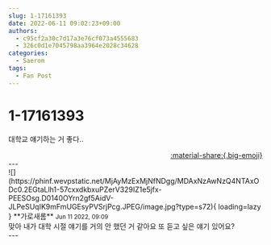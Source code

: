 ```yaml
---
slug: 1-17161393
date: 2022-06-11 09:02:23+09:00
authors:
  - c95cf2a30c7d17a3e76cf073a4555683
  - 326c0d1e7045798aa3964e2028c34628
categories:
  - Saerom
tags:
  - Fan Post
---
```


# 1-17161393

<div class="post-container" markdown="1">
<div class="content-container md-sidebar__scrollwrap" markdown="1">

대학교 얘기하는 거 좋다..

</div>
</div>

<div style="text-align: right;" markdown="1">
<a href="https://weverse.io/fromis9/fanpost/1-17161393" style="text-align: right;">:material-share:{.big-emoji}</a>
</div>
---

<div class="comments-container md-sidebar__scrollwrap" markdown="1">
<div class="comment" markdown="1">
<div class='id-container' markdown="1">
![](https://phinf.wevpstatic.net/MjAyMzExMjNfNDgg/MDAxNzAwNzQ4NTAxODc0.2EGtaLlh1-57cxxdkbxuPZerV329IZ1e5jfx-PEESOsg.D0140OYrn2gf5AidV-JLPeSUqIK9mFmUGEsyPVSrjPcg.JPEG/image.jpg?type=s72){ loading=lazy }
**<span class="artist">가로새롬</span>** <small>Jun 11 2022, 09:09</small><br>
</div>
<div class='comment-body' markdown="1">
맞아 내가 대학 시절 얘기를 거의 안 했던 거 같아요 또 듣고 싶은 얘기 있어요? 
</div>
</div>
</div>
---
